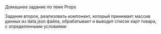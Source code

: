 Домашнее задание по теме Props

Задание второе, реализовать компонент, который принимает массив данных из data.json файла, обрабатывает и выводит список карт товара, с определенными условиями
